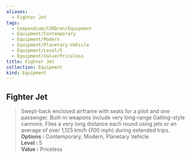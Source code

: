 ```yaml
---
aliases:
  - Fighter Jet
tags:
  - Compendium/CSRD/en/Equipment
  - Equipment/Contemporary
  - Equipment/Modern
  - Equipment/Planetary-Vehicle
  - Equipment/Level/5
  - Equipment/Value/Priceless
title: Fighter Jet
collection: Equipment
kind: Equipment
---
```

## Fighter Jet  
  
>Swept-back enclosed airframe with seats for a pilot and one passenger. Built-in weapons include very long-range Gatling-style cannons. Flies a very long distance each round using jets or an average of over 1,125 km/h (700 mph) during extended trips.  
> **Options :** Contemporary, Modern, Planetary Vehicle  
> **Level :** 5  
> **Value :** Priceless